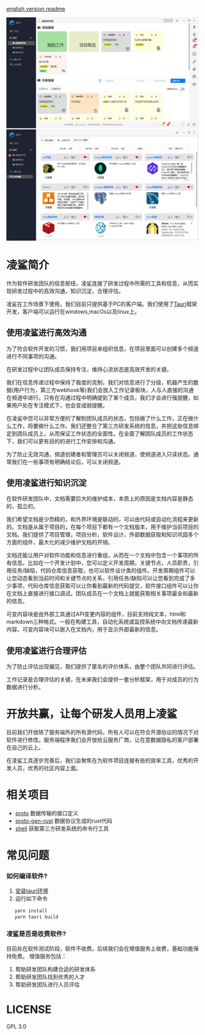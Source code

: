 [english version readme](./README.md)

[![main](screenshot/1.png)](https://www.linksaas.pro)
[![minapp](screenshot/10.png)](https://www.linksaas.pro)


# 凌鲨简介
作为软件研发团队的信息枢纽，凌鲨连接了研发过程中所需的工具和信息，从而实现研发过程中的高效沟通，知识沉淀，合理评估。

凌鲨在工作场景下使用，我们目前只提供基于PC的客户端。我们使用了[Tauri](https://tauri.studio)框架开发，客户端可以运行在windows,macOs以及linux上。

## 使用凌鲨进行高效沟通

为了符合软件开发的习惯，我们用项目来组织信息，在项目里面可以创建多个频道进行不同事项的沟通。

在研发过程中让团队成员保持专注，维持心流状态是高效开发的关键。

我们在信息传递过程中保持了极度的克制，我们对信息进行了分级，机器产生的数据(用户行为，第三方webhook等)我们会放入工作记录板块，人与人直接的沟通在频道中进行。只有在沟通过程中明确提到了某个成员，我们才会进行强提醒，如果用户处在专注模式下，也会变成弱提醒。

在凌鲨中您可以非常方便的了解到团队成员的状态，包括做了什么工作，正在做什么工作，将要做什么工作。我们还整合了第三方研发系统的信息，并把这些信息绑定到团队成员上，从而保证工作状态的全面性。在全面了解团队成员的工作状态下，我们可以更有目的的进行工作安排和沟通。

为了防止无效沟通，频道创建者和管理员可以关闭频道，使频道进入只读状态。通常我们在一些事项有明确结论后，可以关闭频道。


## 使用凌鲨进行知识沉淀

在软件研发团队中，文档需要巨大的维护成本，本质上的原因是文档内容是静态的，孤立的。

我们希望文档是少而精的，和外界环境是联动的，可以由代码或自动化流程来更新的。文档是从属于项目的，在每个项目下都有一个文档版本，用于维护当前项目的文档。我们提供了项目管理，项目分析，软件设计，外部数据获取和知识巩固多个方面的组件，最大化的减少维护文档的开销。

文档还能让用户对软件功能和信息进行重组，从而在一个文档中包含一个事项的所有信息。比如在一个开发计划中，您可以定义开发周期，关键节点，人员职责，引用任务/缺陷，代码仓库信息获取，也可以软件设计类的组件。开发周期组件可以让您动态看到当前时间和关键节点的关系，引用任务/缺陷可以让您看到完成了多少事项，代码仓库信息获取可以让你看到最新的代码提交，软件接口组件可以让你在文档上直接进行接口调试。团队成员在一个文档上就能获取相关事项最全和最新的信息。

可变内容块是由外部工具通过API变更内容的组件，目前支持纯文本，html和markdown三种格式。一般在构建工具，自动化系统或监控系统中向文档传递最新内容。可变内容块可以嵌入在文档内，用于显示外部最新的信息。

## 使用凌鲨进行合理评估

为了防止评估出现偏见，我们提供了匿名的评价体系，由整个团队共同进行评估。

工作记录是合理评估的关键，在未来我们会提供一套分析框架，用于对成员的行为数据进行分析。

# 开放共赢，让每个研发人员用上凌鲨

目前我们开放除了服务端外的所有源代码，所有人可以在符合开源协议的情况下对软件进行修改。服务端程序我们会开放给云服务厂商，让在意数据隐私的客户部署在自己的云上。

在凌鲨工具逐步完善后，我们会聚焦在为软件项目连接有些的效率工具，优秀的开发人员，优秀的社区内容上面。

# 相关项目
* [proto](https://jihulab.com/linksaas/proto) 数据传输的接口定义
* [proto-gen-rust](https://jihulab.com/linksaas/proto-gen-rust) 数据协议生成的rust代码
* [shell](https://jihulab.com/linksaas/shell) 获取第三方研发系统的命令行工具

# 常见问题

### 如何编译软件?

1. [安装tauri环境](https://tauri.app/v1/guides/getting-started/prerequisites) 
2. 运行如下命令
      
```bash
   yarn install
   yarn tauri build
```

### 凌鲨是否是收费软件?

目前处在软件测试阶段，软件不收费。后续我们会在增值服务上收费，基础功能保持免费。
增值服务包括：
1. 帮助研发团队构建合适的研发体系
2. 帮助研发团队找到优秀的人才
3. 帮助研发团队进行人员评估
   
# LICENSE
GPL 3.0
